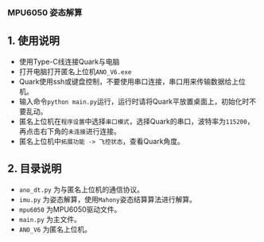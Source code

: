 ### MPU6050 姿态解算

## 1. 使用说明

 - 使用Type-C线连接Quark与电脑
 - 打开电脑打开匿名上位机`ANO_V6.exe`
 - Quark使用ssh或键盘控制，不要使用串口连接，串口用来传输数据给上位机。
 - 输入命令`python main.py`运行，运行时请将Quark平放置桌面上，初始化时不要乱动。
 - 匿名上位机在`程序设置`中选择`串口模式`，选择Quark的串口，波特率为`115200`，再点击右下角的`未连接`进行连接。
 - 匿名上位机中`拓展功能 -> 飞控状态`，查看Quark角度。
## 2. 目录说明
 
 - `ano_dt.py` 为与匿名上位机的通信协议。
 - `imu.py` 为姿态解算，使用`Mahony`姿态结算算法进行解算。
 - `mpu6050` 为MPU6050驱动文件。
 - `main.py` 为主文件。
 - `ANO_V6` 为匿名上位机。
 